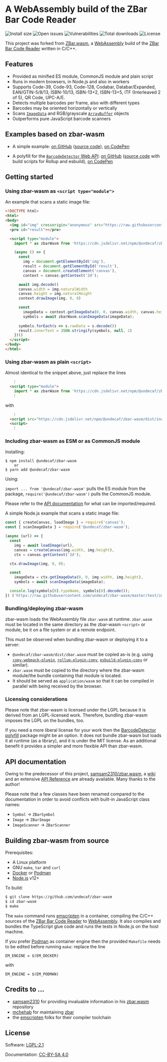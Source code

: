 # A WebAssembly build of the ZBar Bar Code Reader

![Install size](https://badgen.net/packagephobia/install/@undecaf/zbar-wasm)
![Open issues](https://badgen.net/github/open-issues/undecaf/zbar-wasm)
![Vulnerabilities](https://snyk.io/test/npm/@undecaf/zbar-wasm/badge.svg)
![Total downloads](https://badgen.net/npm/dt/@undecaf/zbar-wasm)
![License](https://badgen.net/github/license/undecaf/zbar-wasm)

This project was forked from [ZBar.wasm](https://github.com/samsam2310/zbar.wasm),
a [WebAssembly](https://webassembly.org/) build
of the [ZBar Bar Code Reader](https://github.com/mchehab/zbar) written in C/C++.

## Features

+ Provided as minified ES module, CommonJS module and plain script
+ Runs in modern browsers, in Node.js and also in workers
+ Supports Code-39, Code-93, Code-128, Codabar, Databar/Expanded,
  EAN/GTIN-5/8/13, ISBN-10/13, ISBN-13+2, ISBN-13+5, ITF (Interleaved 2 of 5), QR Code, UPC-A/E.
+ Detects multiple barcodes per frame, also with different types
+ Barcodes may be oriented horizontally or vertically
+ Scans [`ImageData`](https://developer.mozilla.org/en-US/docs/Web/API/ImageData) and 
  RGB/grayscale [`ArrayBuffer`](https://developer.mozilla.org/en-US/docs/Web/JavaScript/Reference/Global_Objects/ArrayBuffer) objects
+ Outperforms pure JavaScript barcode scanners


## Examples based on zbar-wasm

+ A simple example: [on GitHub](https://undecaf.github.io/zbar-wasm/example/) 
  ([source code](https://github.com/undecaf/zbar-wasm/tree/master/docs/example)),
  [on CodePen](https://codepen.io/undecaf/pen/ZEXmqdB)
  
+ A polyfill for the [`BarcodeDetector` Web API](https://developer.mozilla.org/en-US/docs/Web/API/BarcodeDetector):
  [on GitHub](https://undecaf.github.io/barcode-detector-polyfill/example/)
  ([source code](https://github.com/undecaf/barcode-detector-polyfill/tree/master/example) 
  with build scripts for Rollup and esbuild),
  [on CodePen](https://codepen.io/undecaf/pen/LYzXXzg)
  


## Getting started

### Using zbar-wasm as `<script type="module">`

An example that scans a static image file:

```html
<!DOCTYPE html>
<html>
<body>
  <img id="img" crossorigin="anonymous" src="https://raw.githubusercontent.com/undecaf/zbar-wasm/master/test/img/qr_code.png">
  <pre id="result"></pre>

  <script type="module">
    import * as zbarWasm from 'https://cdn.jsdelivr.net/npm/@undecaf/zbar-wasm/dist/main.js'

    (async () => {
      const
        img = document.getElementById('img'),
        result = document.getElementById('result'),
        canvas = document.createElement('canvas'),
        context = canvas.getContext('2d');

      await img.decode()
      canvas.width = img.naturalWidth
      canvas.height = img.naturalHeight
      context.drawImage(img, 0, 0)

      const
        imageData = context.getImageData(0, 0, canvas.width, canvas.height),
        symbols = await zbarWasm.scanImageData(imageData);
      
      symbols.forEach(s => s.rawData = s.decode())
      result.innerText = JSON.stringify(symbols, null, 2)
    })()
  </script>
</body>
</html>
```


### Using zbar-wasm as plain `<script>`

Almost identical to the snippet above, just replace the lines

```html
    ⁝
  <script type="module">
    import * as zbarWasm from 'https://cdn.jsdelivr.net/npm/@undecaf/zbar-wasm/dist/main.js'
    ⁝
```

with

```html
    ⁝
  <script src="https://cdn.jsdelivr.net/npm/@undecaf/zbar-wasm/dist/index.js"></script>
  <script>
    ⁝
```


### Including zbar-wasm as ESM or as CommonJS module

Installing:

```shell script
$ npm install @undecaf/zbar-wasm
    or
$ yarn add @undecaf/zbar-wasm
```

Using:

`import ... from '@undecaf/zbar-wasm'` pulls the ES module from the package,
`require('@undecaf/zbar-wasm')` pulls the CommonJS module.

Please refer to the [API documentation](#api-documentation) for what can be imported/required.

A simple Node.js example that scans a static image file:

```javascript
const { createCanvas, loadImage } = require('canvas');
const { scanImageData } = require('@undecaf/zbar-wasm');

(async (url) => {
  const
    img = await loadImage(url),
    canvas = createCanvas(img.width, img.height),
    ctx = canvas.getContext('2d');

  ctx.drawImage(img, 0, 0);

  const
    imageData = ctx.getImageData(0, 0, img.width, img.height),
    symbols = await scanImageData(imageData);

  console.log(symbols[0].typeName, symbols[0].decode());
}) ('https://raw.githubusercontent.com/undecaf/zbar-wasm/master/test/img/qr_code.png');
```

### Bundling/deploying zbar-wasm

zbar-wasm loads the WebAssembly file `zbar.wasm` at runtime. `zbar.wasm` must be located in the same directory
as the zbar-wasm `<script>` or module, be it on a file system or at a remote endpoint.

This must be observed when bundling zbar-wasm or deploying it to a server:

+ `@undecaf/zbar-wasm/dist/zbar.wasm` must be copied as-is (e.g. using [`copy-webpack-plugin`](https://www.npmjs.com/package/copy-webpack-plugin),
  [`rollup-plugin-copy`](https://www.npmjs.com/package/rollup-plugin-copy), [`esbuild-plugin-copy`](https://www.npmjs.com/package/esbuild-plugin-copy)
  or similar).
+ `zbar.wasm` must be copied to the directory where the zbar-wasm module/the bundle containing that module is located.
+ It should be served as `application/wasm` so that it can be compiled in parallel with being received 
  by the browser.


### Licensing considerations

Please note that zbar-wasm is licensed under the LGPL because it is derived from an LGPL-licensed work.
Therefore, bundling zbar-wasm imposes the LGPL on the bundles, too.

If you need a more liberal license for your work then the [BarcodeDetector polyfill](https://www.npmjs.com/package/@undecaf/barcode-detector-polyfill)
package might be an option. It does not bundle zbar-wasm but loads it at runtime (as a library), and it is under the MIT license.
As an additional benefit it provides a simpler and more flexible API than zbar-wasm.


## API documentation

Owing to the predecessor of this project, [samsam2310/zbar.wasm](https://github.com/samsam2310/zbar.wasm),
a [wiki](https://github.com/samsam2310/zbar.wasm/wiki) and an extensive
[API Reference](https://github.com/samsam2310/zbar.wasm/wiki/API-Reference) are already available.
Many thanks to the author!

Please note that a few classes have been renamed compared to the documentation in order to avoid
conflicts with built-in JavaScript class names:

+ `Symbol` &rarr; `ZBarSymbol`
+ `Image` &rarr; `ZBarImage`
+ `ImageScanner` &rarr; `ZBarScanner`


## Building zbar-wasm from source

Prerequisites:

+ A Linux platform
+ GNU `make`, `tar` and `curl`
+ [Docker](https://www.docker.com/) or [Podman](https://podman.io/)
+ [Node.js](https://nodejs.org/) v12+

To build:

```bash
$ git clone https://github.com/undecaf/zbar-wasm
$ cd zbar-wasm
$ make
```

The `make` command runs [emscripten](https://emscripten.org/) in a container, compiling the C/C++
sources of the [ZBar Bar Code Reader](https://github.com/mchehab/zbar)
to [WebAssembly](https://webassembly.org/). It also compiles and bundles the TypeScript glue code
and runs the tests in Node.js on the host machine.

If you prefer [Podman](https://podman.io/) as container engine then the provided `Makefile` needs
to be edited before running `make`: replace the line

```
EM_ENGINE = $(EM_DOCKER)
```

with

```
EM_ENGINE = $(EM_PODMAN)
```


## Credits to ...

+ [samsam2310]() for providing invaluable information in his [zbar.wasm](https://github.com/samsam2310/zbar.wasm) repository
+ [mchehab](https://github.com/mchehab) for maintaining [zbar](https://github.com/mchehab/zbar)
+ the [emscripten](https://emscripten.org/) folks for their compiler toolchain 


## License

Software: [LGPL-2.1](http://opensource.org/licenses/LGPL-2.1)

Documentation: [CC-BY-SA 4.0](http://creativecommons.org/licenses/by-sa/4.0/)
